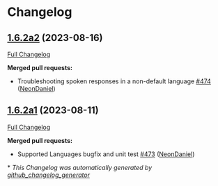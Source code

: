 # Changelog

## [1.6.2a2](https://github.com/NeonGeckoCom/neon-utils/tree/1.6.2a2) (2023-08-16)

[Full Changelog](https://github.com/NeonGeckoCom/neon-utils/compare/1.6.2a1...1.6.2a2)

**Merged pull requests:**

- Troubleshooting spoken responses in a non-default language [\#474](https://github.com/NeonGeckoCom/neon-utils/pull/474) ([NeonDaniel](https://github.com/NeonDaniel))

## [1.6.2a1](https://github.com/NeonGeckoCom/neon-utils/tree/1.6.2a1) (2023-08-11)

[Full Changelog](https://github.com/NeonGeckoCom/neon-utils/compare/1.6.1...1.6.2a1)

**Merged pull requests:**

- Supported Languages bugfix and unit test [\#473](https://github.com/NeonGeckoCom/neon-utils/pull/473) ([NeonDaniel](https://github.com/NeonDaniel))



\* *This Changelog was automatically generated by [github_changelog_generator](https://github.com/github-changelog-generator/github-changelog-generator)*
